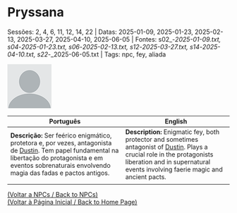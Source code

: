 
# Pryssana

Sessões: 2, 4, 6, 11, 12, 14, 22 | Datas: 2025-01-09, 2025-01-23, 2025-02-13, 2025-03-27, 2025-04-10, 2025-06-05 | Fontes: s02_-_2025-01-09.txt, s04_-_2025-01-23.txt, s06_-_2025-02-13.txt, s12_-_2025-03-27.txt, s14_-_2025-04-10.txt, s22_-_2025-06-05.txt | Tags: npc, fey, aliada

![Pryssana](docs/dm/npc/blank.png)

| Português                                                                                                                                                                                                                          | English                                                                                                                                                                                                                      |
| ---------------------------------------------------------------------------------------------------------------------------------------------------------------------------------------------------------------------------------- | ---------------------------------------------------------------------------------------------------------------------------------------------------------------------------------------------------------------------------- |
| **Descrição:** Ser feérico enigmático, protetora e, por vezes, antagonista de [Dustin](pc_dustin..md). Tem papel fundamental na libertação do protagonista e em eventos sobrenaturais envolvendo magia das fadas e pactos antigos. | **Description:** Enigmatic fey, both protector and sometimes antagonist of [Dustin](pc_dustin..md). Plays a crucial role in the protagonists liberation and in supernatural events involving faerie magic and ancient pacts. |
|                                                                                                                                                                                                                                    |                                                                                                                                                                                                                              |

[(Voltar a NPCs / Back to NPCs)](npcs_list.md)  
[(Voltar à Página Inicial / Back to Home Page)](home.md)



















